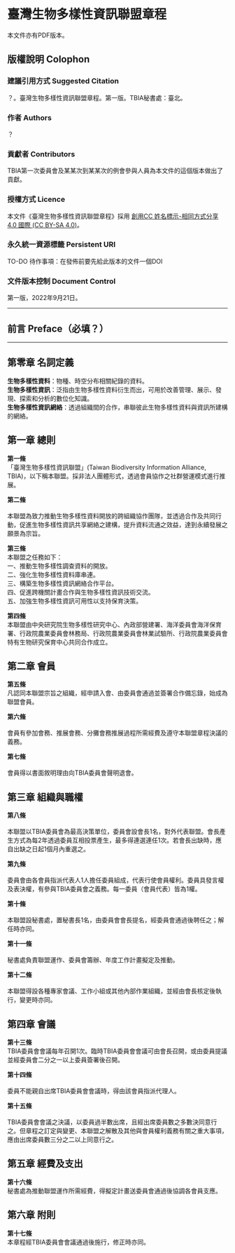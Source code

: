 # 臺灣生物多樣性資訊聯盟章程
本文件亦有PDF版本。

## **版權說明 Colophon**
### 建議引用方式 Suggested Citation
？。臺灣生物多樣性資訊聯盟章程。第一版。TBIA秘書處：臺北。

### 作者 Authors
？

### 貢獻者 Contributors
TBIA第一次委員會及某某次到某某次的例會參與人員為本文件的這個版本做出了貢獻。

### 授權方式 Licence
本文件《臺灣生物多樣性資訊聯盟章程》採用 [創用CC 姓名標示-相同方式分享 4.0 國際 (CC BY-SA 4.0)](https://creativecommons.org/licenses/by-sa/4.0/deed.zh_TW)。

### 永久統一資源標籤 Persistent URI
TO-DO 待作事項：在發佈前要先給此版本的文件一個DOI

### 文件版本控制 Document Control
第一版，2022年9月21日。

---
## **前言 Preface**（必填？）

---
## **第零章	名詞定義**
**生物多樣性資料**：物種、時空分布相關紀錄的資料。<br>
**生物多樣性資訊**：泛指由生物多樣性資料衍生而出，可用於改善管理、展示、發現、探索和分析的數位化知識。<br>
**生物多樣性資訊網絡**：透過組織間的合作，串聯彼此生物多樣性資料與資訊所建構的網絡。

## **第一章	總則**
**第一條** <br>
「臺灣生物多樣性資訊聯盟」(Taiwan	Biodiversity	Information	Alliance,	TBIA)，以下稱本聯盟。採非法人團體形式，透過會員協作之社群營運模式進行推展。

**第二條** <br>	
本聯盟為致力推動生物多樣性資料開放的跨組織協作團隊，並透過合作及共同行動，促進生物多樣性資訊共享網絡之建構，提升資料流通之效益，達到永續發展之願景為宗旨。

**第三條** <br>
本聯盟之任務如下：<br>
一、推動生物多樣性調查資料的開放。<br>
二、強化生物多樣性資料庫串連。<br>
三、構築生物多樣性資訊網絡合作平台。<br>
四、促進跨機關計畫合作與生物多樣性資訊技術交流。<br>
五、加強生物多樣性資訊可用性以支持保育決策。

**第四條** <br>
本聯盟由中央研究院生物多樣性研究中心、內政部營建署、海洋委員會海洋保育署、行政院農業委員會林務局、行政院農業委員會林業試驗所、行政院農業委員會特有生物研究保育中心共同合作成立。

## **第二章	會員**
**第五條** <br>
凡認同本聯盟宗旨之組織，經申請入會、由委員會通過並簽署合作備忘錄，始成為聯盟會員。

**第六條** <br>		
會員有參加會務、推展會務、分攤會務推展過程所需經費及遵守本聯盟章程決議的義務。

**第七條** <br>	
會員得以書面敘明理由向TBIA委員會聲明退會。

## **第三章	組織與職權**
**第八條** <br>	
本聯盟以TBIA委員會為最高決策單位，委員會設會長1名，對外代表聯盟。會長產生方式為每2年透過委員互相投票產生，最多得連選連任1次。若會長出缺時，應自出缺之日起1個月內重選之。

**第九條** <br>	
委員會由各會員指派代表人1人擔任委員組成，代表行使會員權利。委員具發言權及表決權，有參與TBIA委員會之義務。每一委員（會員代表）皆為1權。	

**第十條** <br>	
本聯盟設秘書處，置秘書長1名，由委員會會長提名，經委員會通過後聘任之；解任時亦同。

**第十一條** <br>	
秘書處負責聯盟運作、委員會籌辦、年度工作計畫擬定及推動。

**第十二條** <br>	
本聯盟得設各種專家會議、工作小組或其他內部作業組織，並經由會長核定後執行，變更時亦同。

## **第四章	會議**
**第十三條** <br>
TBIA委員會會議每年召開1次。臨時TBIA委員會會議可由會長召開，或由委員提議並經委員會二分之一以上委員簽署後召開。	
	
**第十四條** <br>	
委員不能親自出席TBIA委員會會議時，得由該會員指派代理人。
	
**第十五條** <br>	
TBIA委員會會議之決議，以委員過半數出席，且經出席委員數之多數決同意行之。但章程之訂定與變更、本聯盟之解散及其他與會員權利義務有關之重大事項，應由出席委員數三分之二以上同意行之。

## **第五章	經費及支出**
**第十六條** <br>
秘書處為推動聯盟運作所需經費，得擬定計畫送委員會通過後協調各會員支應。

## **第六章	附則**
**第十七條** <br>
本章程經TBIA委員會會議通過後施行，修正時亦同。
